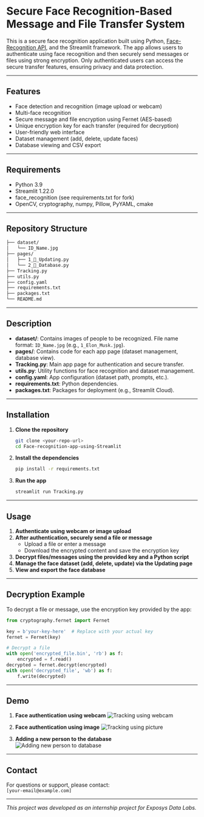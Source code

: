 # Secure Face Recognition-Based Message and File Transfer System

This is a secure face recognition application built using Python, [Face-Recognition API](https://github.com/ageitgey/face_recognition), and the Streamlit framework. The app allows users to authenticate using face recognition and then securely send messages or files using strong encryption. Only authenticated users can access the secure transfer features, ensuring privacy and data protection.

---

## Features

- Face detection and recognition (image upload or webcam)
- Multi-face recognition
- Secure message and file encryption using Fernet (AES-based)
- Unique encryption key for each transfer (required for decryption)
- User-friendly web interface
- Dataset management (add, delete, update faces)
- Database viewing and CSV export

---

## Requirements 
- Python 3.9
- Streamlit 1.22.0
- face_recognition (see requirements.txt for fork)
- OpenCV, cryptography, numpy, Pillow, PyYAML, cmake

---

## Repository Structure
```bash
├── dataset/
│   └── ID_Name.jpg
├── pages/
│   ├── 1_🔧_Updating.py
│   └── 2_💾_Database.py
├── Tracking.py
├── utils.py
├── config.yaml 
├── requirements.txt
├── packages.txt
└── README.md
```

---

## Description

- **dataset/**: Contains images of people to be recognized. File name format: `ID_Name.jpg` (e.g., `1_Elon_Musk.jpg`).
- **pages/**: Contains code for each app page (dataset management, database view).
- **Tracking.py**: Main app page for authentication and secure transfer.
- **utils.py**: Utility functions for face recognition and dataset management.
- **config.yaml**: App configuration (dataset path, prompts, etc.).
- **requirements.txt**: Python dependencies.
- **packages.txt**: Packages for deployment (e.g., Streamlit Cloud).

---

## Installation

1. **Clone the repository**
    ```bash
    git clone <your-repo-url>
    cd Face-recognition-app-using-Streamlit
    ```

2. **Install the dependencies**
    ```bash
    pip install -r requirements.txt
    ```

3. **Run the app**
    ```bash
    streamlit run Tracking.py
    ```

---

## Usage

1. **Authenticate using webcam or image upload**
2. **After authentication, securely send a file or message**
   - Upload a file or enter a message
   - Download the encrypted content and save the encryption key
3. **Decrypt files/messages using the provided key and a Python script**
4. **Manage the face dataset (add, delete, update) via the Updating page**
5. **View and export the face database**

---

## Decryption Example

To decrypt a file or message, use the encryption key provided by the app:

```python
from cryptography.fernet import Fernet

key = b'your-key-here'  # Replace with your actual key
fernet = Fernet(key)

# Decrypt a file
with open('encrypted_file.bin', 'rb') as f:
    encrypted = f.read()
decrypted = fernet.decrypt(encrypted)
with open('decrypted_file', 'wb') as f:
    f.write(decrypted)
```

---

## Demo

1. **Face authentication using webcam**
    ![Tracking using webcam](assets/webcam.gif) 

2. **Face authentication using image**
    ![Tracking using picture](assets/tracking.png)

3. **Adding a new person to the database**
    ![Adding new person to database](assets/adding.png)

---

## Contact

For questions or support, please contact:  
`[your-email@example.com]`

---

*This project was developed as an internship project for Exposys Data Labs.*
